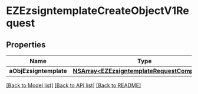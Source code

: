 # EZEzsigntemplateCreateObjectV1Request

## Properties
Name | Type | Description | Notes
------------ | ------------- | ------------- | -------------
**aObjEzsigntemplate** | [**NSArray&lt;EZEzsigntemplateRequestCompound&gt;***](EZEzsigntemplateRequestCompound.md) |  | 

[[Back to Model list]](../README.md#documentation-for-models) [[Back to API list]](../README.md#documentation-for-api-endpoints) [[Back to README]](../README.md)


